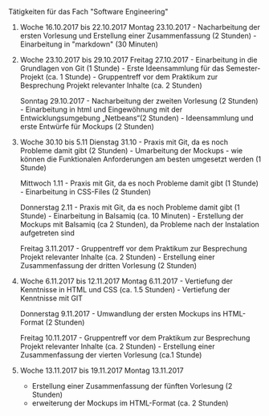 Tätigkeiten für das Fach "Software Engineering"

1) Woche 16.10.2017 bis 22.10.2017
    Montag 23.10.2017
        - Nacharbeitung der ersten Vorlesung und Erstellung einer Zusammenfassung (2 Stunden)
        - Einarbeitung in "markdown" (30 Minuten)


2) Woche 23.10.2017 bis 29.10.2017
    Freitag 27.10.2017
        - Einarbeitung in die Grundlagen von Git (1 Stunde)
        - Erste Ideensammlung für das Semester-Projekt (ca. 1 Stunde)
        - Gruppentreff vor dem Praktikum zur Besprechung Projekt relevanter Inhalte (ca. 2 Stunden)

    Sonntag 29.10.2017
        - Nacharbeitung der zweiten Vorlesung (2 Stunden)
        - Einarbeitung in html und Eingewöhnung mit der Entwicklungsumgebung „Netbeans“(2 Stunden)
        - Ideensammlung und erste Entwürfe für Mockups (2 Stunden)


3) Woche 30.10 bis 5.11
    Dienstag 31.10
        - Praxis mit Git, da es noch Probleme damit gibt (2 Stunden)
        - Umarbeitung der Mockups - wie können die Funktionalen Anforderungen am besten umgesetzt werden (1 Stunde)

    Mittwoch 1.11
        - Praxis mit Git, da es noch Probleme damit gibt (1 Stunde)
        - Einarbeitung in CSS-Files (2 Stunden)

    Donnerstag 2.11
        - Praxis mit Git, da es noch Probleme damit gibt (1 Stunde)
        - Einarbeitung in Balsamiq (ca. 10 Minuten)
        - Erstellung der Mockups mit Balsamiq (ca 2 Stunden), da Probleme nach der Instalation aufgetreten sind

    Freitag 3.11.2017
        - Gruppentreff vor dem Praktikum zur Besprechung Projekt relevanter Inhalte (ca. 2 Stunden)
        - Erstellung einer Zusammenfassung der dritten Vorlesung (2 Stunden)


4) Woche 6.11.2017 bis 12.11.2017
    Montag 6.11.2017
        - Vertiefung der Kenntnisse in HTML und CSS (ca. 1.5 Stunden)
        - Vertiefung der Kenntnisse mit GIT

    Donnerstag 9.11.2017
        - Umwandlung der ersten Mockups ins HTML- Format (2 Stunden)

    Freitag 10.11.2017
        - Gruppentreff vor dem Praktikum zur Besprechung Projekt relevanter Inhalte (ca. 2 Stunden)
        - Erstellung einer Zusammenfassung der vierten Vorlesung (ca.1 Stunde)


5) Woche 13.11.2017 bis 19.11.2017
    Montag 13.11.2017
    - Erstellung einer Zusammenfassung der fünften Vorlesung (2 Stunden)
    - erweiterung der Mockups im HTML-Format (ca. 2 Stunden)










